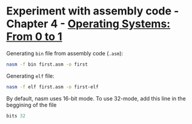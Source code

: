 # Experiment with assembly code - Chapter 4 - [Operating Systems: From 0 to 1](https://github.com/tuhdo/os01)

Generating `bin` file from assembly code (`.asm`):

```bash
nasm -f bin first.asm -o first
```

Generating `elf` file:

```bash
nasm -f elf first.asm -o first-elf
```

By default, nasm uses 16-bit mode. To use 32-mode, add this line in the beggining of the file

```asm
bits 32
```
